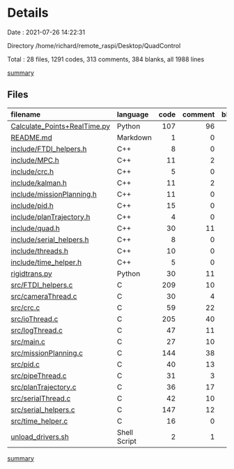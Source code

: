 # Details

Date : 2021-07-26 14:22:31

Directory /home/richard/remote_raspi/Desktop/QuadControl

Total : 28 files,  1291 codes, 313 comments, 384 blanks, all 1988 lines

[summary](results.md)

## Files
| filename | language | code | comment | blank | total |
| :--- | :--- | ---: | ---: | ---: | ---: |
| [Calculate_Points+RealTime.py](/Calculate_Points+RealTime.py) | Python | 107 | 96 | 57 | 260 |
| [README.md](/README.md) | Markdown | 1 | 0 | 0 | 1 |
| [include/FTDI_helpers.h](/include/FTDI_helpers.h) | C++ | 8 | 0 | 4 | 12 |
| [include/MPC.h](/include/MPC.h) | C++ | 11 | 2 | 6 | 19 |
| [include/crc.h](/include/crc.h) | C++ | 5 | 0 | 3 | 8 |
| [include/kalman.h](/include/kalman.h) | C++ | 11 | 2 | 6 | 19 |
| [include/missionPlanning.h](/include/missionPlanning.h) | C++ | 11 | 0 | 7 | 18 |
| [include/pid.h](/include/pid.h) | C++ | 15 | 0 | 5 | 20 |
| [include/planTrajectory.h](/include/planTrajectory.h) | C++ | 4 | 0 | 2 | 6 |
| [include/quad.h](/include/quad.h) | C++ | 30 | 11 | 14 | 55 |
| [include/serial_helpers.h](/include/serial_helpers.h) | C++ | 8 | 0 | 4 | 12 |
| [include/threads.h](/include/threads.h) | C++ | 10 | 0 | 3 | 13 |
| [include/time_helper.h](/include/time_helper.h) | C++ | 5 | 0 | 2 | 7 |
| [rigidtrans.py](/rigidtrans.py) | Python | 30 | 11 | 17 | 58 |
| [src/FTDI_helpers.c](/src/FTDI_helpers.c) | C | 209 | 10 | 27 | 246 |
| [src/cameraThread.c](/src/cameraThread.c) | C | 30 | 4 | 8 | 42 |
| [src/crc.c](/src/crc.c) | C | 59 | 22 | 8 | 89 |
| [src/ioThread.c](/src/ioThread.c) | C | 205 | 40 | 57 | 302 |
| [src/logThread.c](/src/logThread.c) | C | 47 | 11 | 15 | 73 |
| [src/main.c](/src/main.c) | C | 27 | 10 | 11 | 48 |
| [src/missionPlanning.c](/src/missionPlanning.c) | C | 144 | 38 | 54 | 236 |
| [src/pid.c](/src/pid.c) | C | 40 | 13 | 15 | 68 |
| [src/pipeThread.c](/src/pipeThread.c) | C | 31 | 3 | 7 | 41 |
| [src/planTrajectory.c](/src/planTrajectory.c) | C | 36 | 17 | 16 | 69 |
| [src/serialThread.c](/src/serialThread.c) | C | 42 | 10 | 10 | 62 |
| [src/serial_helpers.c](/src/serial_helpers.c) | C | 147 | 12 | 23 | 182 |
| [src/time_helper.c](/src/time_helper.c) | C | 16 | 0 | 3 | 19 |
| [unload_drivers.sh](/unload_drivers.sh) | Shell Script | 2 | 1 | 0 | 3 |

[summary](results.md)